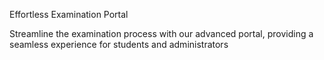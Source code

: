 Effortless Examination Portal

Streamline the examination process with our advanced portal, providing
a seamless experience for students and administrators
